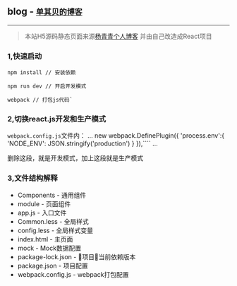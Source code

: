 ## blog - <small>[单其贝的博客](https://shanqibei.com)</small>

***
> 本站H5源码静态页面来源[杨青青个人博客](http://jxhx.yangqq.com/)
> 并由自己改造成React项目

### 1,快速启动

    npm install // 安装依赖
    
    npm run dev // 开启开发模式

    webpack // 打包js代码`


### 2,切换react.js开发和生产模式

`webpack.config.js`文件内：
    ...
    new webpack.DefinePlugin({
        'process.env':{
            'NODE_ENV': JSON.stringify('production')
        }
    }),````
    ...

删除这段，就是开发模式，加上这段就是生产模式

### 3,文件结构解释

- Components - 通用组件  
- module - 页面组件 
- app.js - 入口文件
- Common.less - 全局样式
- config.less - 全局样式变量
- index.html - 主页面
- mock - Mock数据配置
- package-lock.json - 项目当前依赖版本
- package.json - 项目配置
- webpack.config.js - webpack打包配置
